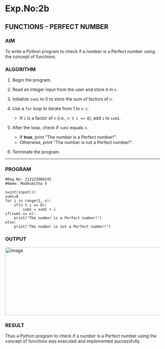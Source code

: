 # Exp.No:2b  
## FUNCTIONS - PERFECT NUMBER

### AIM  
To write a Python program to check if a number is a Perfect number using the concept of functions.

### ALGORITHM

1. Begin the program.
2. Read an integer input from the user and store it in `n`.
3. Initialize `sum1` to 0 to store the sum of factors of `n`.
4. Use a `for` loop to iterate from 1 to `n-1`.

   * If `i` is a factor of `n` (i.e., `n % i == 0`), add `i` to `sum1`.
5. After the loop, check if `sum1` equals `n`.

   * If **true**, print "The number is a Perfect number!".
   * Otherwise, print "The number is not a Perfect number!".
6. Terminate the program.

---

### PROGRAM
```
#Reg.No: 212223060145
#Name: Madhumitha V

n=int(input())
sum1=0
for i in range(1, n):
    if(n % i == 0):
        sum1 = sum1 + i
if(sum1 == n):
    print("The number is a Perfect number!")
else:
    print("The number is not a Perfect number!")

```
### OUTPUT
<img width="913" height="221" alt="image" src="https://github.com/user-attachments/assets/8b513edc-2956-4a49-a9d1-3245ad917bf0" />

### RESULT
Thus a Python program to check if a number is a Perfect number using the concept of functions was executed and implemented successfully.
